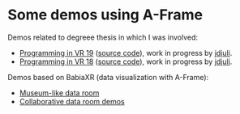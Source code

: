 # Some demos using A-Frame

Demos related to degreee thesis in which I was involved:

* [Programming in VR 19](https://jdjuli.github.io/vr-programming/scenes/demos/demo19/)
  ([source code](https://https://github.com/jdjuli/vr-programming/tree/main/static/scenes/demos/demo19)),
  work in progress by [jdjuli](https://github.com/jdjuli).
* [Programming in VR 18](https://jdjuli.github.io/vr-programming/scenes/demos/demo18/)
  ([source code](https://https://github.com/jdjuli/vr-programming/tree/main/static/scenes/demos/demo18)),
  work in progress by [jdjuli](https://github.com/jdjuli).

Demos based on BabiaXR (data visualization with A-Frame):

* [Museum-like data room](https://babiaxr.gitlab.io/aframe-babia-components/examples/demos/1.0.11/index.html)
* [Collaborative data room demos](https://babiaxr.gitlab.io/aframe-babia-components/examples/multiuser/choose_avatar/index.html)

